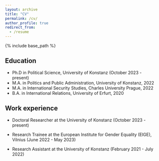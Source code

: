 ```yaml
---
layout: archive
title: "CV"
permalink: /cv/
author_profile: true
redirect_from:
  - /resume
---
```


{% include base_path %}

## Education

* Ph.D in Political Science, University of Konstanz (October 2023 - present)
* M.A. in Politics and Public Administration, University of Konstanz, 2022
* M.A. in International Security Studies, Charles University Prague, 2022
* B.A. in International Relations, University of Erfurt, 2020

## Work experience

* Doctoral Researcher at the University of Konstanz (October 2023 - present)

* Research Trainee at the European Institute for Gender Equality (EIGE), Vilnius (June 2022 - May 2023)

* Research Assistant at the University of Konstanz (February 2021 - July 2022)



